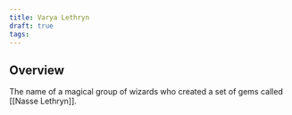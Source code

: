 ```yaml
---
title: Varya Lethryn
draft: true
tags:
---
```

## Overview

The name of a magical group of wizards who created a set of gems called [[Nasse Lethryn]].  